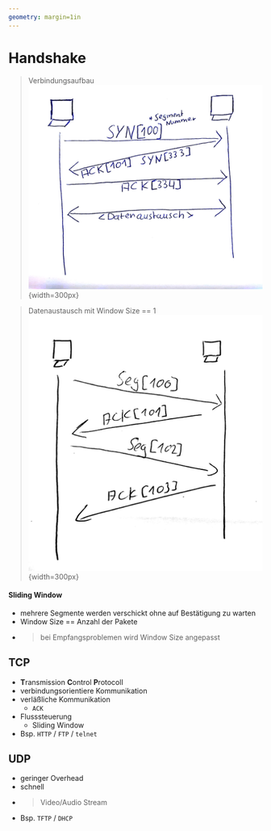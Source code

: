 ```yaml
---
geometry: margin=1in
---
```

# Handshake
>Verbindungsaufbau  
![Handshake](./Material/20171012_Handshake.jpg){width=300px}  

>Datenaustausch mit Window Size == 1  
![Window Size == 1 Datenaustausch](./Material/20171012_Sliding_Window.jpg){width=300px}  
 
#### Sliding Window  
- mehrere Segmente werden verschickt ohne auf Bestätigung zu warten
- Window Size == Anzahl der Pakete
- >bei Empfangsproblemen wird Window Size angepasst

## TCP
- **T**ransmission **C**ontrol **P**rotocoll  
- verbindungsorientiere Kommunikation  
- verläßliche Kommunikation  
  - `ACK`  
- Flusssteuerung   
  - Sliding Window
- Bsp. `HTTP` / `FTP` / `telnet`

## UDP
- geringer Overhead
- schnell
- >Video/Audio Stream
- Bsp. `TFTP` / `DHCP`
